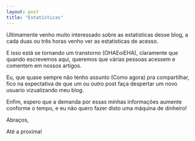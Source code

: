 ```yaml
---
layout: post
title: "Estatísticas"
---
```


Ultimamente venho muito interessado sobre as estatisticas desse blog, a cada duas ou três horas venho ver as estatisticas de acesso.

E isso está se tornando um transtorno (OHAEoiEHA), claramente que quando escrevemos aqui, queremos que várias pessoas acessem e comentem em nossos artigos.

Eu, que quase sempre não tenho assunto (Como agora) pra compartilhar, fico na expectativa de que um ou outro post faça despertar um novo usuario vizualizando meu blog.

Enfim, espero que a demanda por essas minhas informações aumente conforme o tempo, e eu não quero fazer disto uma máquina de dinheiro!

Abraços,

Até a proxima!
